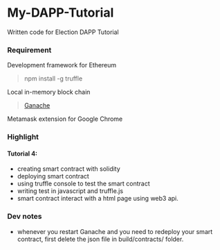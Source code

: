 # My-DAPP-Tutorial
Written code for Election DAPP Tutorial

### Requirement

Development framework for Ethereum
> npm install -g truffle

Local in-memory block chain
> [Ganache](https://truffleframework.com/ganache) 

Metamask extension for Google Chrome

### Highlight

#### Tutorial 4:
- creating smart contract with solidity
- deploying smart contract
- using truffle console to test the smart contract
- writing test in javascript and truffle.js
- smart contract interact with a html page using web3 api.


### Dev notes

- whenever you restart Ganache and you need to redeploy your smart contract, first delete the json file in build/contracts/ folder.
